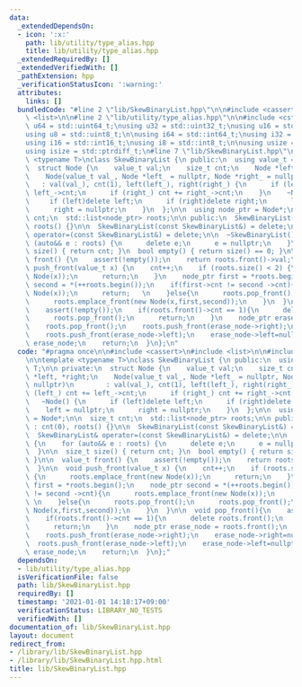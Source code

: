 ```yaml
---
data:
  _extendedDependsOn:
  - icon: ':x:'
    path: lib/utility/type_alias.hpp
    title: lib/utility/type_alias.hpp
  _extendedRequiredBy: []
  _extendedVerifiedWith: []
  _pathExtension: hpp
  _verificationStatusIcon: ':warning:'
  attributes:
    links: []
  bundledCode: "#line 2 \"lib/SkewBinaryList.hpp\"\n\n#include <cassert>\n#include\
    \ <list>\n\n#line 2 \"lib/utility/type_alias.hpp\"\n\n#include <cstdint>\n\nusing\
    \ u64 = std::uint64_t;\nusing u32 = std::uint32_t;\nusing u16 = std::uint16_t;\n\
    using u8 = std::uint8_t;\n\nusing i64 = std::int64_t;\nusing i32 = std::int32_t;\n\
    using i16 = std::int16_t;\nusing i8 = std::int8_t;\n\nusing usize = std::size_t;\n\
    using isize = std::ptrdiff_t;\n#line 7 \"lib/SkewBinaryList.hpp\"\n\ntemplate\
    \ <typename T>\nclass SkewBinaryList {\n public:\n  using value_t = T;\n\n private:\n\
    \  struct Node {\n    value_t val;\n    size_t cnt;\n    Node *left, *right;\n\
    \    Node(value_t val_, Node *left_ = nullptr, Node *right_ = nullptr)\n     \
    \   : val(val_), cnt(1), left(left_), right(right_) {\n      if (left_) cnt +=\
    \ left_->cnt;\n      if (right_) cnt += right_->cnt;\n    }\n    ~Node() {\n \
    \     if (left)delete left;\n      if (right)delete right;\n      left = nullptr;\n\
    \      right = nullptr;\n    }\n  };\n\n  using node_ptr = Node*;\n\n  size_t\
    \ cnt;\n  std::list<node_ptr> roots;\n\n public:\n  SkewBinaryList() : cnt(0),\
    \ roots() {}\n\n  SkewBinaryList(const SkewBinaryList&) = delete;\n  SkewBinaryList&\
    \ operator=(const SkewBinaryList&) = delete;\n\n  ~SkewBinaryList() {\n    for\
    \ (auto&& e : roots) {\n      delete e;\n      e = nullptr;\n    }\n  }\n\n  size_t\
    \ size() { return cnt; }\n  bool empty() { return size() == 0; }\n\n  value_t\
    \ front() {\n    assert(!empty());\n    return roots.front()->val;\n  }\n\n  void\
    \ push_front(value_t x) {\n    cnt++;\n    if (roots.size() < 2) {\n      roots.emplace_front(new\
    \ Node(x));\n      return;\n    }\n    node_ptr first = *roots.begin();\n    node_ptr\
    \ second = *(++roots.begin());\n    if(first->cnt != second ->cnt){\n      roots.emplace_front(new\
    \ Node(x));\n      return;   \n    }else{\n      roots.pop_front();\n      roots.pop_front();\n\
    \      roots.emplace_front(new Node(x,first,second));\n    }\n  }\n\n  void pop_front(){\n\
    \    assert(!empty());\n    if(roots.front()->cnt == 1){\n      delete roots.front();\n\
    \      roots.pop_front();\n      return;\n    }\n    node_ptr erase_node = roots.front();\n\
    \    roots.pop_front();\n    roots.push_front(erase_node->right);\n    erase_node->right=nullptr;\n\
    \    roots.push_front(erase_node->left);\n    erase_node->left=nullptr;\n    delete\
    \ erase_node;\n    return;\n  }\n};\n"
  code: "#pragma once\n\n#include <cassert>\n#include <list>\n\n#include \"./utility/type_alias.hpp\"\
    \n\ntemplate <typename T>\nclass SkewBinaryList {\n public:\n  using value_t =\
    \ T;\n\n private:\n  struct Node {\n    value_t val;\n    size_t cnt;\n    Node\
    \ *left, *right;\n    Node(value_t val_, Node *left_ = nullptr, Node *right_ =\
    \ nullptr)\n        : val(val_), cnt(1), left(left_), right(right_) {\n      if\
    \ (left_) cnt += left_->cnt;\n      if (right_) cnt += right_->cnt;\n    }\n \
    \   ~Node() {\n      if (left)delete left;\n      if (right)delete right;\n  \
    \    left = nullptr;\n      right = nullptr;\n    }\n  };\n\n  using node_ptr\
    \ = Node*;\n\n  size_t cnt;\n  std::list<node_ptr> roots;\n\n public:\n  SkewBinaryList()\
    \ : cnt(0), roots() {}\n\n  SkewBinaryList(const SkewBinaryList&) = delete;\n\
    \  SkewBinaryList& operator=(const SkewBinaryList&) = delete;\n\n  ~SkewBinaryList()\
    \ {\n    for (auto&& e : roots) {\n      delete e;\n      e = nullptr;\n    }\n\
    \  }\n\n  size_t size() { return cnt; }\n  bool empty() { return size() == 0;\
    \ }\n\n  value_t front() {\n    assert(!empty());\n    return roots.front()->val;\n\
    \  }\n\n  void push_front(value_t x) {\n    cnt++;\n    if (roots.size() < 2)\
    \ {\n      roots.emplace_front(new Node(x));\n      return;\n    }\n    node_ptr\
    \ first = *roots.begin();\n    node_ptr second = *(++roots.begin());\n    if(first->cnt\
    \ != second ->cnt){\n      roots.emplace_front(new Node(x));\n      return;  \
    \ \n    }else{\n      roots.pop_front();\n      roots.pop_front();\n      roots.emplace_front(new\
    \ Node(x,first,second));\n    }\n  }\n\n  void pop_front(){\n    assert(!empty());\n\
    \    if(roots.front()->cnt == 1){\n      delete roots.front();\n      roots.pop_front();\n\
    \      return;\n    }\n    node_ptr erase_node = roots.front();\n    roots.pop_front();\n\
    \    roots.push_front(erase_node->right);\n    erase_node->right=nullptr;\n  \
    \  roots.push_front(erase_node->left);\n    erase_node->left=nullptr;\n    delete\
    \ erase_node;\n    return;\n  }\n};"
  dependsOn:
  - lib/utility/type_alias.hpp
  isVerificationFile: false
  path: lib/SkewBinaryList.hpp
  requiredBy: []
  timestamp: '2021-01-01 14:18:17+09:00'
  verificationStatus: LIBRARY_NO_TESTS
  verifiedWith: []
documentation_of: lib/SkewBinaryList.hpp
layout: document
redirect_from:
- /library/lib/SkewBinaryList.hpp
- /library/lib/SkewBinaryList.hpp.html
title: lib/SkewBinaryList.hpp
---
```

